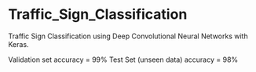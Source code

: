 # Traffic_Sign_Classification
Traffic Sign Classification using Deep Convolutional Neural Networks with Keras.


Validation set accuracy = 99%
Test Set (unseen data) accuracy = 98%

